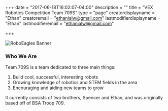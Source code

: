 +++
date = "2017-06-18T16:02:07-04:00"
description = ""
title = "VEX Robotics Competition Team 709S"
type = "page"
creatordisplayname = "Ethan"
creatoremail = "ethanialw@gmail.com"
lastmodifierdisplayname = "Ethan"
lastmodifieremail = "ethanialw@gmail.com"

+++

![RoboEagles Banner](/img/banner.png)

### Who We Are
Team 709S is a team dedicated to three main things:
    <ol>
      <li>Build cool, successful, interesting robots</li>
      <li>Growing knowledge of robotics and STEM fields in the area</li>
      <li>Encouraging and aiding new teams to grow</li>
    </ol>

It currently consists of two brothers, Spencer and Ethan, and was originally based off of BSA Troop 709.

